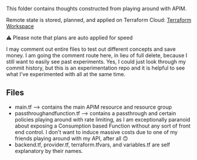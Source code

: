 This folder contains thoughts constructed from playing around with APIM.

Remote state is stored, planned, and applied on Terraform Cloud: [Terraform Workspace](https://app.terraform.io/app/joshuadmilleroptum/workspaces/AzureExperiments)

⚠ Please note that plans are auto applied for speed

I may comment out entire files to test out different concepts and save money. I am going the comment route here, in lieu of full delete, because I still want to easily see past experiments. Yes, I could just look through my commit history, but this is an experimentation repo and it is helpful to see what I've experimented with all at the same time.

## Files

* main.tf --> contains the main APIM resource and resource group
* passthroughandfunction.tf --> contains a passthrough and certain policies playing around with rate limiting, as I am exceptionally paranoid about exposing a Consumption based Function without any sort of front end control. I don't want to induce massive costs due to one of my friends playing around with my API, after all 🙃
* backend.tf, provider.tf, terraform.tfvars, and variables.tf are self explanatory by their names.